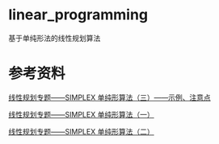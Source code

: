 # linear_programming
基于单纯形法的线性规划算法
# 参考资料
[线性规划专题——SIMPLEX 单纯形算法（三）——示例、注意点](https://blog.csdn.net/jmh1996/article/details/85011704)

[线性规划专题——SIMPLEX 单纯形算法（一）](https://blog.csdn.net/jmh1996/article/details/84929974)

[线性规划专题——SIMPLEX 单纯形算法（二）](https://blog.csdn.net/jmh1996/article/details/85010037)
